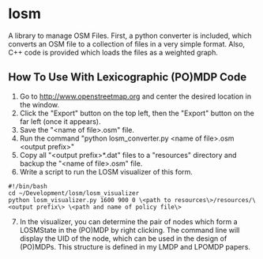 losm
====

A library to manage OSM Files. First, a python converter is included, which converts an OSM file to a collection of files in a very simple format. Also, C++ code is provided which loads the files as a weighted graph.

How To Use With Lexicographic (PO)MDP Code
------------------------------------------

1. Go to http://www.openstreetmap.org and center the desired location in the window.
2. Click the "Export" button on the top left, then the "Export" button on the far left (once it appears).
3. Save the "\<name of file\>.osm" file.
4. Run the command "python losm_converter.py \<name of file\>.osm \<output prefix\>"
5. Copy all "\<output prefix\>*.dat" files to a "resources" directory and backup the "\<name of file\>.osm" file.
6. Write a script to run the LOSM visualizer of this form.
```
#!/bin/bash
cd ~/Development/losm/losm_visualizer
python losm_visualizer.py 1600 900 0 \<path to resources\>/resources/\<output prefix\> \<path and name of policy file\>
```
7. In the visualizer, you can determine the pair of nodes which form a LOSMState in the (PO)MDP by right clicking. The command line will display the UID of the node, which can be used in the design of (PO)MDPs. This structure is defined in my LMDP and LPOMDP papers.
